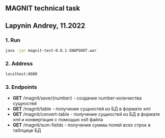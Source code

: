 ## MAGNIT technical task

## Lapynin Andrey, 11.2022

### 1. Run

```bash
java -jar magnit-test-0.0.1-SNAPSHOT.war
```

### 2. Address

```bash
localhost:8080
```

### 3. Endpoints

* **GET**  /magnit/save/{number} - создание number-количества сущностей
* **GET**  /magnit/table - получение сущностей из БД в формате xml
* **GET**  /magnit/convert-table - получение сущностей из БД в формате xml и конвертация с помощью xslt файла
* **GET**  /magnit/sum-fields - получение суммы полей всех строк в таблцице БД